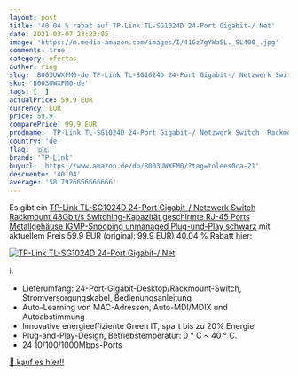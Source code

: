 ```yaml
---
layout: post
title: '40.04 % rabat auf TP-Link TL-SG1024D 24-Port Gigabit-/ Net'
date: 2021-03-07 23:23:05
image: 'https://m.media-amazon.com/images/I/41Gz7gYWa5L._SL400_.jpg'
comments: true
category: ofertas
author: ring
slug: 'B003UWXFM0-de TP-Link TL-SG1024D 24-Port Gigabit-/ Netzwerk Switch...'
sku: 'B003UWXFM0-de'
tags: [  ]
actualPrice: 59.9 EUR
currency: EUR
price: 59.9
comparePrice: 99.9 EUR
prodname: 'TP-Link TL-SG1024D 24-Port Gigabit-/ Netzwerk Switch  Rackmount  48Gbit/s Switching-Kapazität  geschirmte RJ-45 Ports  Metallgehäuse  IGMP-Snooping  unmanaged  Plug-und-Play  schwarz'
country: 'de'
flag: '🇩🇪'
brand: 'TP-Link'
buyurl: 'https://www.amazon.de/dp/B003UWXFM0/?tag=tolees0ca-21'
descuento: '40.04'
average: '58.7926666666666'
---
```


Es gibt ein [TP-Link TL-SG1024D 24-Port Gigabit-/ Netzwerk Switch  Rackmount  48Gbit/s Switching-Kapazität  geschirmte RJ-45 Ports  Metallgehäuse  IGMP-Snooping  unmanaged  Plug-und-Play  schwarz](https://www.amazon.de/dp/B003UWXFM0/?tag=tolees0ca-21) mit aktuellem Preis 59.9 EUR (original: 99.9 EUR) 40.04 % Rabatt hier:

[![TP-Link TL-SG1024D 24-Port Gigabit-/ Net](https://m.media-amazon.com/images/I/41Gz7gYWa5L._SL400_.jpg)](https://www.amazon.de/dp/B003UWXFM0/?tag=tolees0ca-21)

ℹ️:

- Lieferumfang: 24-Port-Gigabit-Desktop/Rackmount-Switch, Stromversorgungskabel, Bedienungsanleitung
- Auto-Learning von MAC-Adressen, Auto-MDI/MDIX und Autoabstimmung
- Innovative energieeffiziente Green IT, spart bis zu 20% Energie
- Plug-and-Play-Design, Betriebstemperatur: 0 ° C ~ 40 ° C.
- 24 10/100/1000Mbps-Ports

[🛒 kauf es hier!!](https://www.amazon.de/dp/B003UWXFM0/?tag=tolees0ca-21)
